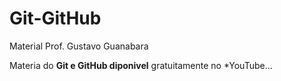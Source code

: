 # Git-GitHub
 Material Prof. Gustavo Guanabara

Materia do **Git e GitHub diponivel** gratuitamente no *YouTube...
